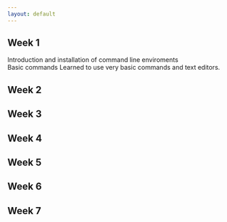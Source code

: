 ```yaml
---
layout: default
---
```

## Week 1
Introduction and installation of command line enviroments  
Basic commands
Learned to use very basic commands and text editors.
## Week 2

## Week 3

## Week 4

## Week 5

## Week 6

## Week 7
